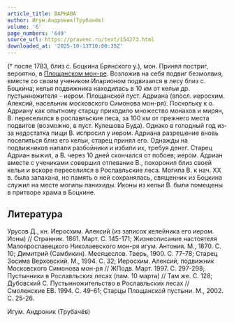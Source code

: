 ```yaml
---
article_title: ВАРНАВА
author: Игум.Андроник(Трубачёв)
volume: '6'
page_numbers: '649'
source_url: https://pravenc.ru/text/154273.html
downloaded_at: '2025-10-13T10:00:35Z'
---
```


(† после 1783, близ с. Боцкина Брянского у.), мон. Принял постриг, вероятно, в [Площанском мон-ре](<https://pravenc.ru/text/Площанском мон-ре.html>). Возложив на себя подвиг безмолвия, вместе со своим учеником Иларионом подвизался в лесу близ с. Боцкина; келья подвижника находилась в 10 км от кельи др. пустынножителя - иером. Площанской пуст. Адриана (впосл. иеросхим. Алексий, насельник московского Симонова мон-ря). Поскольку к о. Адриану как опытному старцу приходило множество монахов и мирян, В. переселился в рославльские леса, за 100 км от прежнего места подвигов (возможно, в пуст. Кулешова Буда). Однако в голодный год из-за недостатка пищи В. испросил у иером. Адриана разрешение вновь поселиться близ его кельи, старец принял его. Однажды на подвижников напали разбойники и избили их, требуя денег. Старец Адриан выжил, а В. через 10 дней скончался от побоев; иером. Адриан вместе с учениками совершил отпевание В., похоронил близ своей кельи и вскоре переселился в Рославльские леса. Могила В. к нач. XX в. была запахана, но память о ней сохранялась, священник из Боцкина служил на месте могилы панихиды. Иконы из кельи В. были помещены в притворе храма в Боцкине.

## Литература

Урусов Д., кн. Иеросхим. Алексий (из записок келейника его иером. Ионы) // Странник. 1861. Март. С. 145-171; Жизнеописание настоятеля Малоярославецкого Николаевского мон-ря игум. Антония. М., 1870. С. 10; Димитрий (Самбикин). Месяцеслов. Тверь, 1900. С. 77-78; Старец Зосима Верховский. М., 1994. С. 32; Иеросхим. Алексий, подвижник Московского Симонова мон-ря // ЖПодв. Март. 1997. С. 297-298; Пустынники в Рославльских лесах (пам. 10 марта) // Там же. С. 128; Дубовский С. Пустынножительство в Рославльских лесах // Смоленские ЕВ. 1994. С. 49-61; Старцы Площанской пустыни. М., 2002. С. 25-26.

Игум.  Андроник   (Трубачёв)
